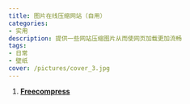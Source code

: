 ```yaml
---
title: 图片在线压缩网站（自用）
categories:
- 实用
description: 提供一些网站压缩图片从而使网页加载更加流畅
tags:
- 日常
- 壁纸
cover: /pictures/cover_3.jpg
---
```

1. [**Freecompress**](https://freecompress.com/zh-cn/compress-image)